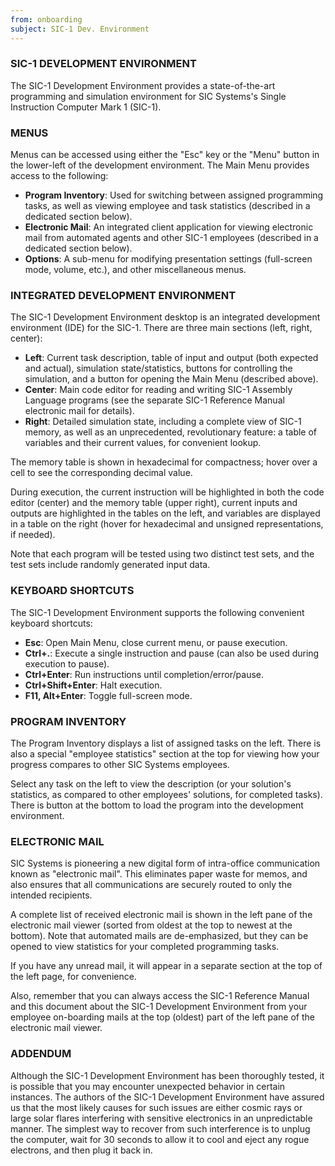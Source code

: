 ```yaml
---
from: onboarding
subject: SIC-1 Dev. Environment
---
```

### SIC-1 DEVELOPMENT ENVIRONMENT
The SIC-1 Development Environment provides a state-of-the-art programming and simulation environment for SIC Systems's Single Instruction Computer Mark 1 (SIC-1).

### MENUS
Menus can be accessed using either the "Esc" key or the "Menu" button in the lower-left of the development environment. The Main Menu provides access to the following:

* **Program Inventory**: Used for switching between assigned programming tasks, as well as viewing employee and task statistics (described in a dedicated section below).
* **Electronic Mail**: An integrated client application for viewing electronic mail from automated agents and other SIC-1 employees (described in a dedicated section below).
* **Options**: A sub-menu for modifying presentation settings (full-screen mode, volume, etc.), and other miscellaneous menus.

### INTEGRATED DEVELOPMENT ENVIRONMENT
The SIC-1 Development Environment desktop is an integrated development environment (IDE) for the SIC-1. There are three main sections (left, right, center):

* **Left**: Current task description, table of input and output (both expected and actual), simulation state/statistics, buttons for controlling the simulation, and a button for opening the Main Menu (described above).
* **Center**: Main code editor for reading and writing SIC-1 Assembly Language programs (see the separate SIC-1 Reference Manual electronic mail for details).
* **Right**: Detailed simulation state, including a complete view of SIC-1 memory, as well as an unprecedented, revolutionary feature: a table of variables and their current values, for convenient lookup.

The memory table is shown in hexadecimal for compactness; hover over a cell to see the corresponding decimal value.

During execution, the current instruction will be highlighted in both the code editor (center) and the memory table (upper right), current inputs and outputs are highlighted in the tables on the left, and variables are displayed in a table on the right (hover for hexadecimal and unsigned representations, if needed).

Note that each program will be tested using two distinct test sets, and the test sets include randomly generated input data.

### KEYBOARD SHORTCUTS
The SIC-1 Development Environment supports the following convenient keyboard shortcuts:

* **Esc**: Open Main Menu, close current menu, or pause execution.
* **Ctrl+.**: Execute a single instruction and pause (can also be used during execution to pause).
* **Ctrl+Enter**: Run instructions until completion/error/pause.
* **Ctrl+Shift+Enter**: Halt execution.
* **F11, Alt+Enter**: Toggle full-screen mode.

### PROGRAM INVENTORY
The Program Inventory displays a list of assigned tasks on the left. There is also a special "employee statistics" section at the top for viewing how your progress compares to other SIC Systems employees.

Select any task on the left to view the description (or your solution's statistics, as compared to other employees' solutions, for completed tasks). There is button at the bottom to load the program into the development environment.

### ELECTRONIC MAIL
SIC Systems is pioneering a new digital form of intra-office communication known as "electronic mail". This eliminates paper waste for memos, and also ensures that all communications are securely routed to only the intended recipients.

A complete list of received electronic mail is shown in the left pane of the electronic mail viewer (sorted from oldest at the top to newest at the bottom). Note that automated mails are de-emphasized, but they can be opened to view statistics for your completed programming tasks.

If you have any unread mail, it will appear in a separate section at the top of the left page, for convenience.

Also, remember that you can always access the SIC-1 Reference Manual and this document about the SIC-1 Development Environment from your employee on-boarding mails at the top (oldest) part of the left pane of the electronic mail viewer.

### ADDENDUM
Although the SIC-1 Development Environment has been thoroughly tested, it is possible that you may encounter unexpected behavior in certain instances. The authors of the SIC-1 Development Environment have assured us that the most likely causes for such issues are either cosmic rays or large solar flares interfering with sensitive electronics in an unpredictable manner. The simplest way to recover from such interference is to unplug the computer, wait for 30 seconds to allow it to cool and eject any rogue electrons, and then plug it back in.
